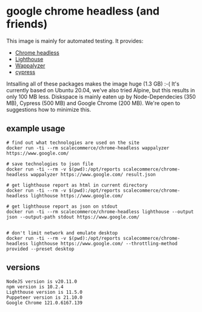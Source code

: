 # google chrome headless (and friends)

This image is mainly for automated testing. It provides:

* [Chrome headless](https://developers.google.com/web/updates/2017/04/headless-chrome)
* [Lighthouse](https://developers.google.com/web/tools/lighthouse/)
* [Wappalyzer](https://github.com/AliasIO/Wappalyzer)
* [cypress](https://www.cypress.io)

Intsalling all of these packages makes the image huge (1.3 GB) :-( It's currently based on Ubuntu 20.04, we've also tried Alpine, but this results in only 100 MB less. Diskspace is mainly eaten up by Node-Dependecies (350 MB), Cypress (500 MB) and Google Chrome (200 MB). We're open to suggestions how to minimize this.

## example usage

```
# find out what technologies are used on the site
docker run -ti --rm scalecommerce/chrome-headless wappalyzer https://www.google.com/

# save technologies to json file
docker run -ti --rm -v $(pwd):/opt/reports scalecommerce/chrome-headless wappalyzer https://www.google.com/ result.json

# get lighthouse report as html in current directory
docker run -ti --rm -v $(pwd):/opt/reports scalecommerce/chrome-headless lighthouse https://www.google.com/

# get lighthouse report as json on stdout
docker run -ti --rm scalecommerce/chrome-headless lighthouse --output json --output-path stdout https://www.google.com/


# don't limit network and emulate desktop
docker run -ti --rm -v $(pwd):/opt/reports scalecommerce/chrome-headless lighthouse https://www.google.com/ --throttling-method provided --preset desktop

```

## versions
```
NodeJS version is v20.11.0
npm version is 10.2.4
Lighthouse version is 11.5.0
Puppeteer version is 21.10.0
Google Chrome 121.0.6167.139
```